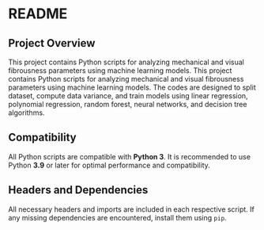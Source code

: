 # README

## Project Overview
This project contains Python scripts for analyzing mechanical and visual fibrousness parameters using machine learning models. This project contains Python scripts for analyzing mechanical and visual fibrousness parameters using machine learning models. The codes are designed to split dataset, compute data variance, and train models using linear regression, polynomial regression, random forest, neural networks, and decision tree algorithms.

## Compatibility
All Python scripts are compatible with **Python 3**. It is recommended to use Python **3.9** or later for optimal performance and compatibility.

## Headers and Dependencies
All necessary headers and imports are included in each respective script. If any missing dependencies are encountered, install them using `pip`.



